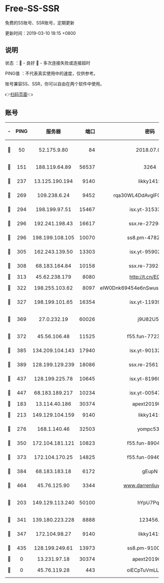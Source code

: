 # Free-SS-SSR

免费的SS账号、SSR账号，定期更新

更新时间：2019-03-10 18:15 +0800

## 说明

状态     ：🙂 - 良好 🙁 - 多次连接失败或连接超时

PING值   ：不代表真实使用中的速度，仅供参考。

账号兼容SS、SSR，你可以自由在两个软件中使用。

👉[扫码页面](https://liesauer.github.io/Free-SS-SSR/)👈

## 账号

|-|PING|服务器|端口|密码|加密方式|区域|
|:----:|:----:|:-----:|-----:|:----:|:----:|:----:|
|🙂|50|52.175.9.80|84|2018.07.07|chacha20-ietf-poly1305|HK|
|🙂|151|188.119.64.89|56537|3264|aes-256-cfb|RU|
|🙂|237|13.125.190.194|9140|likky1415|aes-256-cfb|KR|
|🙂|269|109.238.6.24|9452|rqa30WL4DdAvgIFG6Fs3znzTa|aes-256-cfb|FR|
|🙂|294|198.199.97.51|15467|isx.yt-31533637|aes-256-cfb|US|
|🙂|296|192.241.198.43|16617|ssx.re-27294223|aes-256-cfb|US|
|🙂|296|198.199.108.105|10070|ss8.pm-47824837|aes-256-cfb|US|
|🙂|305|162.243.139.50|13303|isx.yt-95902908|aes-256-cfb|US|
|🙂|308|68.183.164.84|10158|ssx.re-73925133|aes-256-cfb|US|
|🙂|313|45.62.238.179|8080|http://t.cn/EGJIyrl|rc4-md5|CA|
|🙂|322|198.255.103.62|8097|eIW0Dnk69454e6nSwuspv9DmS201tQ0D|aes-256-cfb|US|
|🙂|327|198.199.101.65|16354|isx.yt-11939901|aes-256-cfb|US|
|🙂|369|27.0.232.19|60026|j9U82U53|xchacha20-ietf-poly1305|HK|
|🙂|372|45.56.106.48|11525|f55.fun-77233289|aes-256-cfb|US|
|🙂|385|134.209.104.143|17940|isx.yt-90132176|aes-256-cfb|SG|
|🙂|389|128.199.129.239|18086|ssx.re-25617968|aes-256-cfb|SG|
|🙂|437|128.199.225.78|10645|isx.yt-81960461|aes-256-cfb|SG|
|🙂|447|68.183.189.217|10234|isx.yt-00547115|aes-256-cfb|SG|
|🙂|183|13.114.40.186|30374|apext2019006|chacha20|JP|
|🙂|213|149.129.104.159|9140|likky1415|aes-256-cfb|HK|
|🙂|276|168.1.140.46|32503|yompc535|aes-256-cfb|AU|
|🙂|350|172.104.181.121|10823|f55.fun-89043009|aes-256-cfb|SG|
|🙂|373|172.104.170.25|14825|f55.fun-09460253|aes-256-cfb|SG|
|🙂|384|68.183.183.18|6172|gEupN|aes-256-cfb|SG|
|🙂|464|45.76.125.90|3344|www.darrenliuwei.com|aes-256-cfb|AU|
|🙁|203|149.129.113.240|50100|hYpU7PqP|chacha20-ietf-poly1305|CN|
|🙁|341|139.180.223.228|8888|123456..|aes-256-cfb|JP|
|🙁|347|172.104.98.27|9140|likky1415|aes-256-cfb|JP|
|🙁|435|128.199.249.61|13973|ss8.pm-91003173|aes-256-cfb|SG|
|🙁|0|13.231.97.18|30374|apext2019006|chacha20|JP|
|🙁|0|45.76.119.28|443|oiECpTuVmLLxk4Ts|aes-256-cfb|AU|
